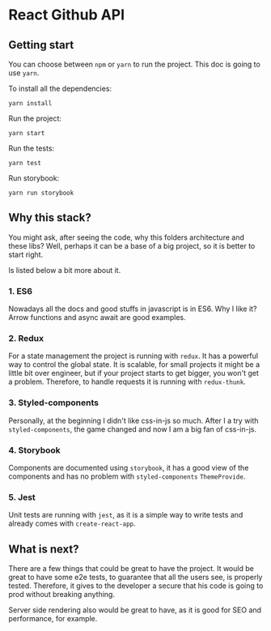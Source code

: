 # React Github API

## Getting start
You can choose between ``npm`` or ``yarn`` to run the project. This doc is going to use ``yarn``.

To install all the dependencies:
```
yarn install
```

Run the project:
```
yarn start
```

Run the tests:
```
yarn test
```

Run storybook:
```
yarn run storybook
```

## Why this stack?

You might ask, after seeing the code, why this folders architecture and these libs? Well, perhaps it can be a base of a big project, so it is better to start right.

Is listed below a bit more about it.

### 1. ES6
Nowadays all the docs and good stuffs in javascript is in ES6. Why I like it? Arrow functions and async await are good examples.

### 2. Redux
For a state management the project is running with ``redux``. It has a powerful way to control the global state. It is scalable, for small projects it might be a little bit over engineer, but if your project starts to get bigger, you won't get a problem. Therefore, to handle requests it is running with ``redux-thunk``.

### 3. Styled-components
Personally, at the beginning I didn't like css-in-js so much. After I a try with ``styled-components``, the game changed and now I am a big fan of css-in-js.

### 4. Storybook
Components are documented using ``storybook``, it has a good view of the components and has no problem with ``styled-components`` ``ThemeProvide``.

### 5. Jest
Unit tests are running with ``jest``, as it is a simple way to write tests and already comes with ``create-react-app``.

## What is next?

There are a few things that could be great to have the project. It would be great to have some e2e tests, to guarantee that all the users see,
is properly tested. Therefore, it gives to the developer a secure that his code is going to prod without breaking anything.

Server side rendering also would be great to have, as it is good for SEO and performance, for example.